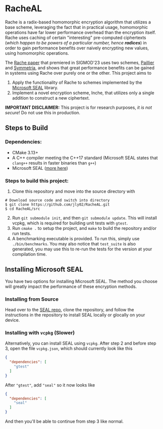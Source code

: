 # RacheAL
Rache is a radix-based homomorphic encryption algorithm that utilizes a base scheme, leveraging the fact that in practical usage, homomorphic operations have far lower performance overhead than the encryption itself. Rache uses caching of certain "interesting" pre-computed ciphertexts (_which happen to be powers of a particular number, hence_ **_radices_**) in order to gain performance benefits over naively encrypting new values, using homomorphic operations. 

The [Rache paper](https://dl.acm.org/doi/10.1145/3588920) that premiered in SIGMOD'23 uses two schemes, [Paillier](https://link.springer.com/content/pdf/10.1007/3-540-48910-X_16.pdf) and [Symmetria](https://dl.acm.org/doi/10.14778/3389133.3389144), and shows that great performance benefits can be gained in systems using Rache over purely one or the other. This project aims to 

1. Apply the functionality of Rache to schemes implemented by the [Microsoft SEAL](https://github.com/microsoft/SEAL) library. 
2. Implement a novel encryption scheme, Inche, that utilizes only a single addition to construct a new ciphertext.

**IMPORTANT DISCLAIMER:** This project is for research purposes, _it is not secure_! Do not use this in production.

## Steps to Build
### Dependencies: 
- CMake 3.13+
- A C++ compiler meeting the C++17 standard (Microsoft SEAL states that `clang++` results in faster binaries than `g++`)
- Microsoft SEAL ([more here](#installing-microsoft-seal))

### Steps to build this project:
1. Clone this repository and move into the source directory with
  ```shell
  # Download source code and switch into directory
  $ git clone https://github.com/jly02/RacheAL.git
  $ cd RacheAL/src
  ```
2. Run `git submodule init`, and then `git submodule update`. This will install vcpkg, which is required for building unit tests with `gtest`.
3. Run `cmake .` to setup the project, and `make` to build the repository and/or run tests.
4. A benchmarking executable is provided. To run this, simply use `./bin/benchmarks`. You may also notice that `test_suite` is also generated, you may use this to re-run the tests for the version at your compilation time.

## Installing Microsoft SEAL

You have two options for installing Microsoft SEAL. The method you choose will greatly impact the performance of these encryption methods.

### Installing from Source

Head over to the [SEAL repo](https://github.com/microsoft/SEAL?tab=readme-ov-file#building-microsoft-seal), clone the repository, and follow the instructions in the repository to install SEAL locally or glocally on your device.

### Installing with `vcpkg` (Slower)

Alternatively, you can install SEAL using `vcpkg`. After step 2 and before step 3, open the file `vcpkg.json`, which should currently look like this
```json
{
  "dependencies": [
    "gtest"
  ]
}
```
After `"gtest"`, add `"seal"` so it now looks like
```json
{
  "dependencies": [
    "seal"
  ]
}
```
And then you'll be able to continue from step 3 like normal.
